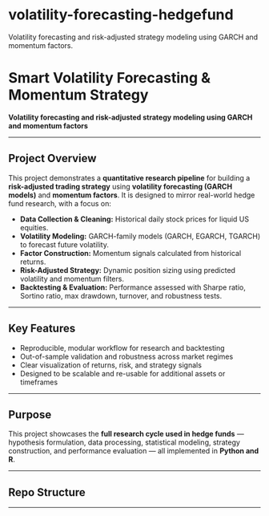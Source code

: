 # volatility-forecasting-hedgefund
Volatility forecasting and risk-adjusted strategy modeling using GARCH and momentum factors.
# Smart Volatility Forecasting & Momentum Strategy

**Volatility forecasting and risk-adjusted strategy modeling using GARCH and momentum factors**

---

## Project Overview
This project demonstrates a **quantitative research pipeline** for building a **risk-adjusted trading strategy** using **volatility forecasting (GARCH models)** and **momentum factors**. It is designed to mirror real-world hedge fund research, with a focus on:

- **Data Collection & Cleaning:** Historical daily stock prices for liquid US equities.
- **Volatility Modeling:** GARCH-family models (GARCH, EGARCH, TGARCH) to forecast future volatility.
- **Factor Construction:** Momentum signals calculated from historical returns.
- **Risk-Adjusted Strategy:** Dynamic position sizing using predicted volatility and momentum filters.
- **Backtesting & Evaluation:** Performance assessed with Sharpe ratio, Sortino ratio, max drawdown, turnover, and robustness tests.

---

## Key Features
- Reproducible, modular workflow for research and backtesting
- Out-of-sample validation and robustness across market regimes
- Clear visualization of returns, risk, and strategy signals
- Designed to be scalable and re-usable for additional assets or timeframes

---

## Purpose
This project showcases the **full research cycle used in hedge funds** — hypothesis formulation, data processing, statistical modeling, strategy construction, and performance evaluation — all implemented in **Python and R**.

---

## Repo Structure
---
